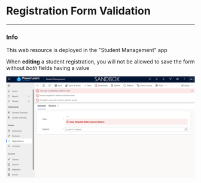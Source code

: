 # Registration Form Validation

---

### Info

This web resource is deployed in the "Student Management" app

When **editing** a student registration, you will not be allowed to save the form without _both_ fields having a value

![Screenshot](Screenshot.png)
